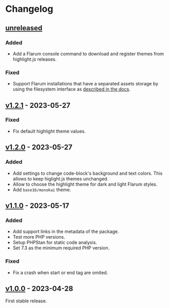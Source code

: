 # Changelog

## [unreleased]

### Added

- Add a Flarum console command to download and register themes from
  highlight.js releases.

### Fixed

- Support Flarum installations that have a separated assets storage by using
  the filesystem interface as [described in the docs][extend/assets].

[extend/assets]: https://docs.flarum.org/extend/assets/

## [v1.2.1] - 2023-05-27

### Fixed

- Fix default highlight theme values.

## [v1.2.0] - 2023-05-27

### Added

- Add settings to change code-block's background and text colors. This allows
  to keep higlight.js themes unchanged.
- Allow to choose the highlight theme for dark and light Flarum styles.
- Add `base16/monokai` theme.

## [v1.1.0] - 2023-05-17

### Added

- Add support links in the metadata of the package.
- Test more PHP versions.
- Setup PHPStan for static code analysis.
- Set 7.3 as the minimum required PHP version.

### Fixed

- Fix a crash when start or end tag are omited.

## [v1.0.0] - 2023-04-28

First stable release.

[unreleased]: https://github.com/club-1/flarum-ext-server-side-highlight/compare/v1.2.1...HEAD
[v1.2.1]: https://github.com/club-1/flarum-ext-server-side-highlight/releases/tag/v1.2.1
[v1.2.0]: https://github.com/club-1/flarum-ext-server-side-highlight/releases/tag/v1.2.0
[v1.1.0]: https://github.com/club-1/flarum-ext-server-side-highlight/releases/tag/v1.1.0
[v1.0.0]: https://github.com/club-1/flarum-ext-server-side-highlight/releases/tag/v1.0.0
